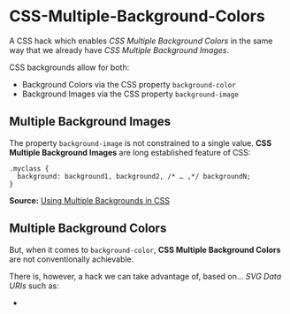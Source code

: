 # CSS-Multiple-Background-Colors
A CSS hack which enables *CSS Multiple Background Colors* in the same way that we already have *CSS Multiple Background Images*.

CSS backgrounds allow for both:

 - Background Colors via the CSS property `background-color`
 - Background Images via the CSS property `background-image`

## Multiple Background Images
The property `background-image` is not constrained to a single value. **CSS Multiple Background Images** are long established feature of CSS:

```
.myclass {
  background: background1, background2, /* … ,*/ backgroundN;
}
```

**Source:** [Using Multiple Backgrounds in CSS](https://developer.mozilla.org/en-US/docs/Web/CSS/CSS_Backgrounds_and_Borders/Using_multiple_backgrounds)

## Multiple Background Colors
But, when it comes to `background-color`, **CSS Multiple Background Colors** are not conventionally achievable.

There is, however, a hack we can take advantage of, based on... *SVG Data URIs* such as:

 - 
